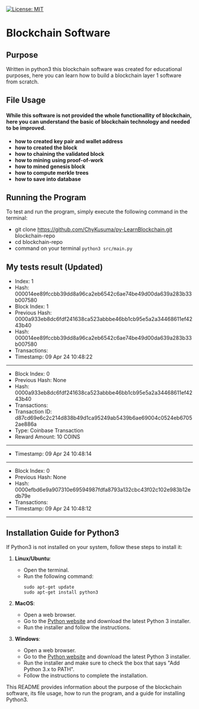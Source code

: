 [![License: MIT](https://img.shields.io/badge/License-MIT-yellow.svg)](https://opensource.org/licenses/MIT)

# Blockchain Software

## Purpose
Written in python3 this blockchain software was created for educational purposes, here you can learn how to build a blockchain layer 1 software from scratch.

## File Usage

#### While this software is not provided the whole functionallity of blockchain, here you can understand the basic of blockchain technology and needed to be improved.
- **how to created key pair and wallet address**
- **how to created the block**
- **how to chaining the validated block**
- **how to mining using proof-of-work**
- **how to mined genesis block**
- **how to compute merkle trees**
- **how to save into database**


## Running the Program
To test and run the program, simply execute the following command in the terminal:

- git clone https://github.com/ChyKusuma/py-LearnBlockchain.git blockchain-repo
- cd blockchain-repo
- command on your terminal `python3 src/main.py`

## My tests result (Updated)

- Index: 1  
- Hash: 000014ee89fccbb39dd8a96ca2eb6542c6ae74be49d00da639a283b33b007580  
- Block Index: 1  
- Previous Hash: 0000a933eb8dc6fdf241638ca523abbbe46bb1cb95e5a2a34468611ef4243b40  
- Hash: 000014ee89fccbb39dd8a96ca2eb6542c6ae74be49d00da639a283b33b007580  
- Transactions:  
- Timestamp: 09 Apr 24 10:48:22
---------------
- Block Index: 0  
- Previous Hash: None  
- Hash: 0000a933eb8dc6fdf241638ca523abbbe46bb1cb95e5a2a34468611ef4243b40  
- Transactions:  
- Transaction ID: d87cd69e6c2c214d838b49d1ca95249ab5439b6ae69004c0524eb67052ae886a  
- Type: Coinbase Transaction  
- Reward Amount: 10 COINS  
---------------
- Timestamp: 09 Apr 24 10:48:14  
---------------
- Block Index: 0  
- Previous Hash: None  
- Hash: 0000efbd6e9a907310e69594987fdfa8793a132cbc43f02c102e983b12edb79e  
- Transactions:  
- Timestamp: 09 Apr 24 10:48:12  
---------------


## Installation Guide for Python3
If Python3 is not installed on your system, follow these steps to install it:

1. **Linux/Ubuntu**:
   - Open the terminal.
   - Run the following command:
     ```
     sudo apt-get update
     sudo apt-get install python3
     ```

2. **MacOS**:
   - Open a web browser.
   - Go to the [Python website](https://www.python.org/downloads/mac-osx/) and download the latest Python 3 installer.
   - Run the installer and follow the instructions.

3. **Windows**:
   - Open a web browser.
   - Go to the [Python website](https://www.python.org/downloads/windows/) and download the latest Python 3 installer.
   - Run the installer and make sure to check the box that says "Add Python 3.x to PATH".
   - Follow the instructions to complete the installation.


This README provides information about the purpose of the blockchain software, its file usage, how to run the program, and a guide for installing Python3.


